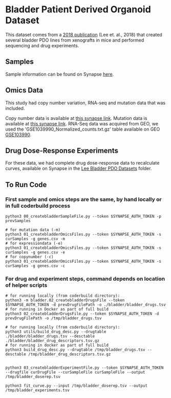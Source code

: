 # Bladder Patient Derived Organoid Dataset

This dataset comes from a [2018 publication](https://www.sciencedirect.com/science/article/pii/S0092867418302976?via%3Dihub) (Lee et. al., 2018) that created several bladder PDO lines from xenografts in mice and performed sequencing and drug experiments. 

## Samples

Sample information can be found on Synapse [here](https://www.synapse.org/Synapse:syn64765486).

## Omics Data

This study had copy number variation, RNA-seq and mutation data that was included. 

Copy number data is available at [this synapse link](https://www.synapse.org/Synapse:syn64765499). Mutation data is available at [this synapse link](https://www.synapse.org/Synapse:syn64765525). RNA-Seq data was acquired from GEO, we used the 'GSE1039990_Normalized_counts.txt.gz' table available on GEO [GSE103990](https://www.ncbi.nlm.nih.gov/geo/query/acc.cgi?acc=GSE103990). 

## Drug Dose-Response Experiments

For these data, we had complete drug dose-response data to recalculate curves, available on Synapse in the [Lee Bladder PDO Datasets](https://www.synapse.org/Synapse:syn64765430) folder. 

## To Run Code 

### First sample and omics steps are the same, by hand locally or in full coderbuild process
```
python3 00_createbladderSampleFile.py --token $SYNAPSE_AUTH_TOKEN -p prevSamples

# for mutation data (-m)
python3 01_createbladderOmicsFiles.py --token $SYNAPSE_AUTH_TOKEN -s curSamples -g genes.csv -m
# for expressiondata (-e)
python3 01_createbladderOmicsFiles.py --token $SYNAPSE_AUTH_TOKEN -s curSamples -g genes.csv -e
# for copynumber (-c)
python3 01_createbladderOmicsFiles.py --token $SYNAPSE_AUTH_TOKEN -s curSamples -g genes.csv -c
```

### For drug and experiment steps, command depends on location of helper scripts
```
# for running locally (from coderbuild directory):
python3 -m bladder.02_createbladderDrugsFile --token $SYNAPSE_AUTH_TOKEN -d prevDrugFilePath -o ./bladder/bladder_drugs.tsv
# for running in Docker as part of full build
python3 02_createbladderDrugsFile.py --token $SYNAPSE_AUTH_TOKEN -d prevDrugFilePath -o /tmp/bladder_drugs.tsv

# for running locally (from coderbuild directory): 
python3 utils/build_drug_desc.py --drugtable ./bladder/bladder_drugs.tsv --desctable ./bladder/bladder_drug_descriptors.tsv.gz
# for running in docker as part of full build
python3 build_drug_desc.py --drugtable /tmp/bladder_drugs.tsv --desctable /tmp/bladder_drug_descriptors.tsv.gz


python3 03_createbladderExperimentFile.py --token $SYNAPSE_AUTH_TOKEN --drugfile curDrugFile --curSampleFile curSampleFile --output /tmp/bladder_doserep.tsv

python3 fit_curve.py --input /tmp/bladder_doserep.tsv --output /tmp/bladder_experiments.tsv
```
